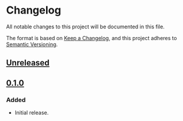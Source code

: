 # Changelog
All notable changes to this project will be documented in this file.

The format is based on [Keep a Changelog](https://keepachangelog.com/en/1.0.0/),
and this project adheres to [Semantic Versioning](https://semver.org/spec/v2.0.0.html).

## [Unreleased]

## [0.1.0]
### Added
- Initial release.

[Unreleased]: https://github.com/gear-dapps/app/compare/0.1.0...HEAD
[0.1.0]: https://github.com/gear-dapps/app/compare/a40d727...0.1.0

